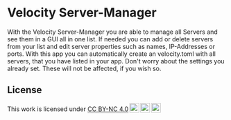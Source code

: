 # Velocity Server-Manager
With the Velocity Server-Manager you are able to manage all Servers and see them in a GUI all in one list. If needed you can add or delete servers from your list and edit server properties such as names, IP-Addresses or ports.
With this app you can automatically create an velocity.toml with all servers, that you have listed in your app. Don't worry about the settings you already set. These will not be affected, if you wish so.

## License
<p xmlns:cc="http://creativecommons.org/ns#" >This work is licensed under <a href="https://creativecommons.org/licenses/by-nc/4.0/?ref=chooser-v1" target="_blank" rel="license noopener noreferrer" style="display:inline-block;">CC BY-NC 4.0<img style="height:22px!important;margin-left:3px;vertical-align:text-bottom;" src="https://mirrors.creativecommons.org/presskit/icons/cc.svg?ref=chooser-v1" alt=""><img style="height:22px!important;margin-left:3px;vertical-align:text-bottom;" src="https://mirrors.creativecommons.org/presskit/icons/by.svg?ref=chooser-v1" alt=""><img style="height:22px!important;margin-left:3px;vertical-align:text-bottom;" src="https://mirrors.creativecommons.org/presskit/icons/nc.svg?ref=chooser-v1" alt=""></a></p>
